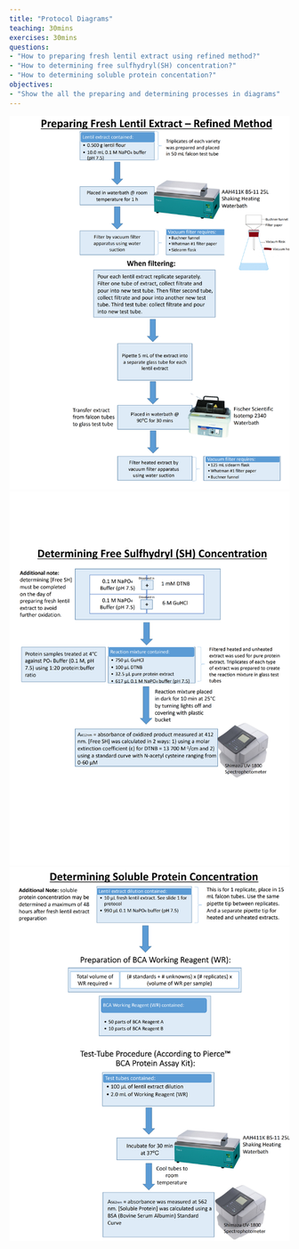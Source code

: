 ```yaml
---
title: "Protocol Diagrams"
teaching: 30mins 
exercises: 30mins
questions:
- "How to preparing fresh lentil extract using refined method?"
- "How to determining free sulfhydryl(SH) concentration?"
- "How to determining soluble protein concentation?"
objectives:
- "Show the all the preparing and determining processes in diagrams"
---
```


![Screenshot of main code listing](../fig/FreshExtractFreeSHSbleProteinProtocol071522_1.png)
![Screenshot of main code listing](../fig/FreshExtractFreeSHSbleProteinProtocol071522_2.png)
![Screenshot of main code listing](../fig/FreshExtractFreeSHSbleProteinProtocol071522_3.png)
